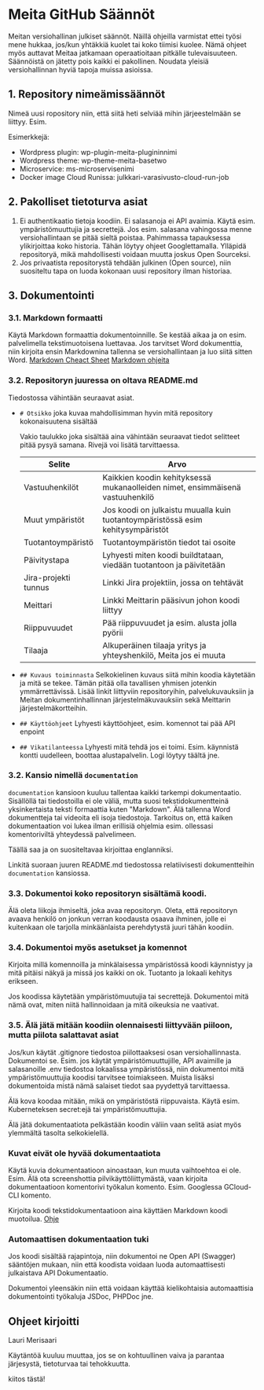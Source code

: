 # Meita GitHub Säännöt

Meitan versiohallinan julkiset säännöt. Näillä ohjeilla varmistat ettei työsi mene hukkaa, jos/kun yhtäkkiä kuolet tai koko tiimisi kuolee. Nämä ohjeet myös auttavat Meitaa jatkamaan operaatioitaan pitkälle tulevaisuuteen. Säännöistä on jätetty pois kaikki ei pakollinen. Noudata yleisiä versiohallinnan hyviä tapoja muissa asioissa.

## 1. Repository nimeämissäännöt

Nimeä uusi ropository niin, että siitä heti selviää mihin järjeestelmään se liittyy. Esim.

Esimerkkejä:

- Wordpress plugin: wp-plugin-meita-plugininnimi
- Wordpress theme: wp-theme-meita-basetwo
- Microservice: ms-microservisenimi
- Docker image Cloud Runissa: julkkari-varasivusto-cloud-run-job

## 2. Pakolliset tietoturva asiat

1. Ei authentikaatio tietoja koodiin. Ei salasanoja ei API avaimia. Käytä esim. ympäristömuuttujia ja secrettejä. Jos esim. salasana vahingossa menne versiohallintaan se pitää sieltä poistaa. Pahimmassa tapauksessa ylikirjoittaa koko historia. Tähän löytyy ohjeet Googlettamalla. Ylläpidä repositoryä, mikä mahdollisesti voidaan muutta joskus Open Sourceksi.
2. Jos privaatista repositorystä tehdään julkinen (Open source), niin suositeltu tapa on luoda kokonaan uusi repository ilman historiaa.

## 3. Dokumentointi

### 3.1. Markdown formaatti

Käytä Markdown formaattia dokumentoinnille. Se kestää aikaa ja on esim. palvelimella tekstimuotoisena luettavaa. Jos tarvitset Word dokumenttia, niin kirjoita ensin Markdownina tallenna se versiohallintaan ja luo siitä sitten Word.
[Markdown Cheact Sheet](https://www.markdownguide.org/cheat-sheet/)
[Markdown ohjeita](https://commonmark.org/help/)

### 3.2. Repositoryn juuressa on oltava README.md

  Tiedostossa vähintään seuraavat asiat.
    
  - `# Otsikko` joka kuvaa mahdollisimman hyvin mitä repository kokonaisuutena sisältää
    
    Vakio taulukko joka sisältää aina vähintään seuraavat tiedot selitteet pitää pysyä samana. Rivejä voi lisätä tarvittaessa.

      |Selite|Arvo|
      |-|-|
      | Vastuuhenkilöt       | Kaikkien koodin kehityksessä mukanaolleiden nimet, ensimmäisenä vastuuhenkilö|
      | Muut ympäristöt      | Jos koodi on julkaistu muualla kuin tuotantoympäristössä esim kehitysympäristöt |
      | Tuotantoympäristö    | Tuotantoympäristön tiedot tai osoite |
      | Päivitystapa         | Lyhyesti miten koodi buildtataan, viedään tuotantoon ja päivitetään |
      | Jira-projekti tunnus | Linkki Jira projektiin, jossa on tehtävät |
      | Meittari             | Linkki Meittarin pääsivun johon koodi liittyy |
      | Riippuvuudet         | Pää riippuvuudet ja esim. alusta jolla pyörii |
      | Tilaaja              | Alkuperäinen tilaaja yritys ja yhteyshenkilö, Meita jos ei muuta |
  
  - `## Kuvaus toiminnasta`
    Selkokielinen kuvaus siitä mihin koodia käytetään ja mitä se tekee. Tämän pitää olla tavallisen yhmisen jotenkin ymmärrettävissä. Lisää linkit liittyviin repositoryihin, palvelukuvauksiin ja Meitan dokumentinhallinnan järjestelmäkuvauksiin sekä Meittarin järjestelmäkortteihin.
  - `## Käyttöohjeet`
    Lyhyesti käyttöohjeet, esim. komennot tai pää API enpoint
  - `## Vikatilanteessa`
    Lyhyesti mitä tehdä jos ei toimi. Esim. käynnistä kontti uudelleen, boottaa alustapalvelin. Logi löytyy täältä jne.

### 3.2. Kansio nimellä `documentation`

   `documentation` kansioon kuuluu tallentaa kaikki tarkempi dokumentaatio. Sisällöllä tai tiedostoilla ei ole väliä, mutta suosi tekstidokumentteinä yksinkertaista teksti formaattia kuten "Markdown". Älä tallenna Word dokumentteja tai videoita eli isoja tiedostoja. Tarkoitus on, että kaiken dokumentaation voi lukea ilman erillisiä ohjelmia esim. ollessasi komentoriviltä yhteydessä palvelimeen.

   Täällä saa ja on suositeltavaa kirjoittaa englanniksi.

   Linkitä suoraan juuren README.md tiedostossa relatiivisesti dokumentteihin `documentation` kansiossa.

### 3.3. Dokumentoi koko repositoryn sisältämä koodi.

   Älä oleta liikoja ihmiseltä, joka avaa repositoryn. Oleta, että repositoryn avaava henkilö on jonkun verran koodausta osaava ihminen, jolle ei kuitenkaan ole tarjolla minkäänlaista perehdytystä juuri tähän koodiin.

### 3.4. Dokumentoi myös asetukset ja komennot

   Kirjoita millä komennoilla ja minkälaisessa ympäristössä koodi käynnistyy ja mitä pitäisi näkyä ja missä jos kaikki on ok. Tuotanto ja lokaali kehitys erikseen.

   Jos koodissa käytetään ympäristömuutujia tai secrettejä. Dokumentoi mitä nämä ovat, miten niitä hallinnoidaan ja mitä oikeuksia ne vaativat.
   
### 3.5. Älä jätä mitään koodiin olennaisesti liittyvään piiloon, mutta piilota salattavat asiat

   Jos/kun käytät .gitignore tiedostoa piilottaaksesi osan versiohallinnasta. Dokumentoi se. Esim. jos käytät ympäristömuuttujille, API avaimille ja salasanoille .env tiedostoa lokaalissa ympäristössä, niin dokumentoi mitä ympäristömuuttujia koodisi tarvitsee toimiakseen. Muista lisäksi dokumentoida mistä nämä salaiset tiedot saa pyydettyä tarvittaessa.

   Älä kova koodaa mitään, mikä on ympäristöstä riippuvaista. Käytä esim. Kuberneteksen secret:ejä tai ympäristömuuttujia.

   Älä jätä dokumentaatiota pelkästään koodin väliin vaan selitä asiat myös ylemmältä tasolta selkokielellä.

### Kuvat eivät ole hyvää dokumentaatiota

   Käytä kuvia dokumentaatioon ainoastaan, kun muuta vaihtoehtoa ei ole. Esim. Älä ota screenshottia pilvikäyttöliittymästä, vaan kirjoita dokumentaatioon komentorivi työkalun komento. Esim. Googlessa GCloud-CLI komento.
   
   Kirjoita koodi tekstidokumentaatioon aina käyttäen Markdown koodi muotoilua. [Ohje](https://www.markdownguide.org/basic-syntax/#code)

### Automaattisen dokumentaation tuki

   Jos koodi sisältää rajapintoja, niin dokumentoi ne Open API (Swagger) sääntöjen mukaan, niin että koodista voidaan luoda automaattisesti julkaistava API Dokumentaatio.
   
   Dokumentoi yleensäkin niin että voidaan käyttää kielikohtaisia automaattisia dokumentointi työkaluja JSDoc, PHPDoc jne.

## Ohjeet kirjoitti

Lauri Merisaari

Käytäntöä kuuluu muuttaa, jos se on kohtuullinen  vaiva ja parantaa järjesystä, tietoturvaa tai tehokkuutta.

kiitos tästä!


